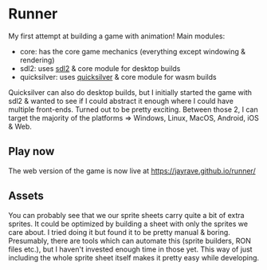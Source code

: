 # Runner
My first attempt at building a game with animation! Main modules:
- core: has the core game mechanics (everything except windowing & rendering)
- sdl2: uses [sdl2](https://github.com/Rust-SDL2/rust-sdl2) & core module for desktop builds
- quicksilver: uses [quicksilver](https://github.com/ryanisaacg/quicksilver) & core module for wasm builds 

Quicksilver can also do desktop builds, but I initially started the game with sdl2 & wanted to see if I could abstract it enough where I could have multiple front-ends. Turned out to be pretty exciting. Between those 2, I can target the majority of the platforms => Windows, Linux, MacOS, Android, iOS & Web.

## Play now
The web version of the game is now live at https://jayrave.github.io/runner/

## Assets
You can probably see that we our sprite sheets carry quite a bit of extra sprites. It could be optimized by building a sheet with only the sprites we care about. I tried doing it but found it to be pretty manual & boring. Presumably, there are tools which can automate this (sprite builders, RON files etc.), but I haven't invested enough time in those yet. This way of just including the whole sprite sheet itself makes it pretty easy while developing. 